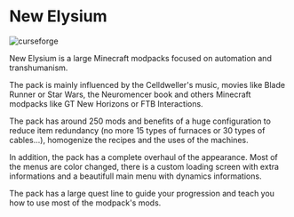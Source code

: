 # New Elysium

![curseforge](https://badgen.net/badge/Curseforge/xxx/orange)

New Elysium is a large Minecraft modpacks focused on automation and transhumanism.

The pack is mainly influenced by the Celldweller's music, movies like Blade Runner or Star Wars, the Neuromencer book and others Minecraft modpacks like GT New Horizons or FTB Interactions.

The pack has around 250 mods and benefits of a huge configuration to reduce item redundancy (no more 15 types of furnaces or 30 types of cables...), homogenize the recipes and the uses of the machines.

In addition, the pack has a complete overhaul of the appearance. Most of the menus are color changed, there is a custom loading screen with extra informations and a beautifull main menu with dynamics informations.

The pack has a large quest line to guide your progression and teach you how to use most of the modpack's mods.
